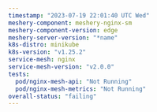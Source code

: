 ```yaml
---
timestamp: "2023-07-19 22:01:40 UTC Wed"
meshery-component: meshery-nginx-sm
meshery-component-version: edge
meshery-server-version: "*name"
k8s-distro: minikube
k8s-version: "v1.25.2"
service-mesh: nginx
service-mesh-version: "v2.0.0"
tests:
  pod/nginx-mesh-api: "Not Running"
  pod/nginx-mesh-metrics: "Not Running"
overall-status: "failing"
---
```

